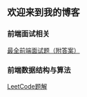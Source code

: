 ## 欢迎来到我的博客


### 前端面试相关

[最全前端面试题（附答案）](interview/2023前端面试题.md)

### 前端数据结构与算法

[LeetCode题解](https://qaz624824554.github.io/blog-site/leetcode.html)

